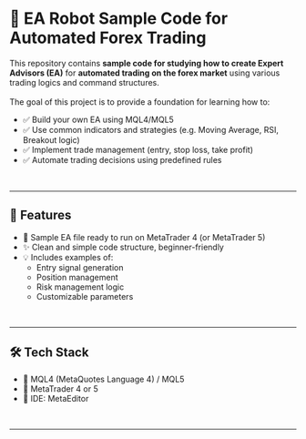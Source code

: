 # 🧠 EA Robot Sample Code for Automated Forex Trading

This repository contains **sample code for studying how to create Expert Advisors (EA)** for **automated trading on the forex market** using various trading logics and command structures.  
<br>
The goal of this project is to provide a foundation for learning how to:

- ✅ Build your own EA using MQL4/MQL5  
- ✅ Use common indicators and strategies (e.g. Moving Average, RSI, Breakout logic)  
- ✅ Implement trade management (entry, stop loss, take profit)  
- ✅ Automate trading decisions using predefined rules  
<br>

---

## 🚀 Features

- 📂 Sample EA file ready to run on MetaTrader 4 (or MetaTrader 5)  
- ✨ Clean and simple code structure, beginner-friendly  
- 💡 Includes examples of:
  - Entry signal generation  
  - Position management  
  - Risk management logic  
  - Customizable parameters  
<br>

---

## 🛠 Tech Stack

- 🔹 MQL4 (MetaQuotes Language 4) / MQL5  
- 🔹 MetaTrader 4 or 5  
- 🔹 IDE: MetaEditor  
<br>

---
